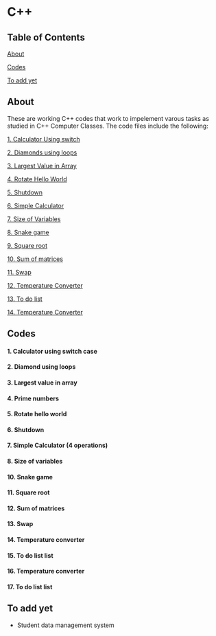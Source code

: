 # C++

## Table of Contents
[About](#about)

[Codes](#codes)

[To add yet](#to-add-yet)

## About
These are working C++ codes that work to impelement varous tasks as studied in  C++ Computer Classes. 
The code files include the following:

[1. Calculator Using switch](#calculator-using-switch-case)

[2. Diamonds using loops](#diamond-using-loops)

[3. Largest Value in Array](#largest-value-in-array)

[4. Rotate Hello World](#rotate-hello-world)

[5. Shutdown](#shutdown)

[6. Simple Calculator](#simple-calculator-4-operations)

[7. Size of Variables](#size-of-variables)

[8. Snake game](#snake-game)

[9. Square root](#square-root)

[10. Sum of matrices](#sum-of-matrices)

[11. Swap](#swap)

[12. Temperature Converter](#temperature-converter)

[13. To do list](#to-do-list-list)

[14. Temperature Converter](#14-temperature-converter)


## Codes
#### 1. Calculator using  switch case
#### 2. Diamond using loops
#### 3. Largest value in array
#### 4. Prime numbers
#### 5. Rotate hello world
#### 6. Shutdown
#### 7. Simple Calculator (4 operations)
#### 8. Size of variables
#### 10. Snake game
#### 11. Square root
#### 12. Sum of  matrices
#### 13. Swap
#### 14. Temperature converter
#### 15. To do list list
#### 16. Temperature converter
#### 17. To do list list


## To add yet
* Student data management system

